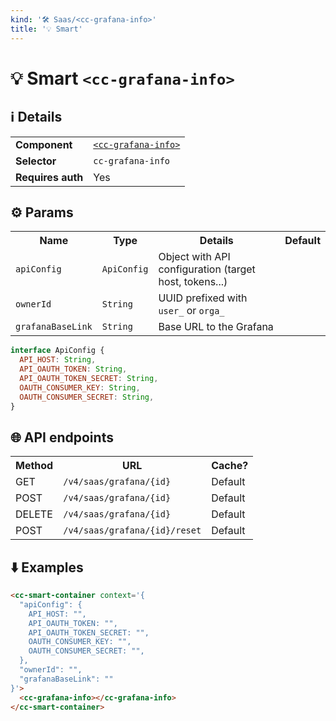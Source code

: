 ```yaml
---
kind: '🛠 Saas/<cc-grafana-info>'
title: '💡 Smart'
---
```

# 💡 Smart `<cc-grafana-info>`

## ℹ️ Details

<table>
  <tr><td><strong>Component    </strong> <td><a href="https://www.clever-cloud.com/developers/doc/clever-components/?path=/story/🛠-saas-cc-grafana-info--default-story"><code>&lt;cc-grafana-info&gt;</code></a>
  <tr><td><strong>Selector     </strong> <td><code>cc-grafana-info</code>
  <tr><td><strong>Requires auth</strong> <td>Yes
</table>

## ⚙️ Params

<table>
  <tr><th>Name                          <th>Type                   <th>Details                                                     <th>Default
  <tr><td><code>apiConfig</code>        <td><code>ApiConfig</code> <td>Object with API configuration (target host, tokens...)      <td>
  <tr><td><code>ownerId</code>          <td><code>String</code>    <td>UUID prefixed with <code>user_</code> or <code>orga_</code> <td>
  <tr><td><code>grafanaBaseLink</code>  <td><code>String</code>    <td>Base URL to the Grafana                                     <td>
</table>

```js
interface ApiConfig {
  API_HOST: String,
  API_OAUTH_TOKEN: String,
  API_OAUTH_TOKEN_SECRET: String,
  OAUTH_CONSUMER_KEY: String,
  OAUTH_CONSUMER_SECRET: String,
}
```

## 🌐 API endpoints

<table>
  <tr><th>Method <th>URL                                                   <th>Cache?
  <tr><td>GET    <td><code>/v4/saas/grafana/{id}</code>                    <td>Default
  <tr><td>POST   <td><code>/v4/saas/grafana/{id}</code>                    <td>Default
  <tr><td>DELETE <td><code>/v4/saas/grafana/{id}</code>                    <td>Default
  <tr><td>POST   <td><code>/v4/saas/grafana/{id}/reset</code>              <td>Default
</table>

## ⬇️️ Examples

```html
<cc-smart-container context='{
  "apiConfig": {
    API_HOST: "",
    API_OAUTH_TOKEN: "",
    API_OAUTH_TOKEN_SECRET: "",
    OAUTH_CONSUMER_KEY: "",
    OAUTH_CONSUMER_SECRET: "",
  },
  "ownerId": "",
  "grafanaBaseLink": ""
}'>
  <cc-grafana-info></cc-grafana-info>
</cc-smart-container>
```
